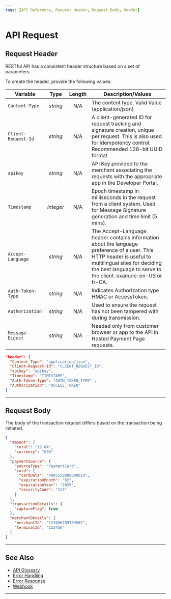 ```yaml
---
tags: [API Reference, Request Header, Request Body, Header]
---
```


# API Request 

## Request Header

RESTful API has a consistent header structure based on a set of parameters.

<!--
type: tab
titles: Header, Request Header Example
-->

To create the header, provide the following values:

| Variable            |    Type   | Length | Description/Values                                                                                                                                                                                                        |
|---------------------|:---------:|:------:|---------------------------------------------------------------------------------------------------------------------------------------------------------------------------------------------------------------------------|
| `Content-Type`      |  *string* |   N/A  | The content type. Valid Value (application/json)                                                                                                                                                                          |
| `Client-Request-Id` |  *string* |   N/A  | A client-generated ID for request tracking and signature creation, unique per request. This is also used for idempotency control. Recommended 128-bit UUID format.                                                        |
| `apikey`           |  *string* |   N/A  | API Key provided to the merchant associating the requests with the appropriate app in the Developer Portal.                                                                                                               |
| `Timestamp`         | *integer* |   N/A  | Epoch timestamp in milliseconds in the request from a client system. Used for Message Signature generation and time limit (5 mins).                                                                                       |
| `Accept-Language`   |  *string* |   N/A  | The Accept-Language header contains information about the language preference of a user. This HTTP header is useful to multilingual sites for deciding the best language to serve to the client. example: en-US or fr-CA. |
| `Auth-Token-Type`   |  *string* |   N/A  | Indicates Authorization type HMAC or AccessToken.                                                                                                                                                                         |
| `Authorization`     |  *string* |   N/A  | Used to ensure the request has not been tampered with during transmission.                                                                                                                                                |
| `Message-Digest`    |  *string* |   N/A  | Needed only from customer browser or app to the API in Hosted Payment Page requests.                                                                                                                                      |

<!--
type: tab
-->

```json
"header": {
  "Content-Type": "application/json",
  "Client-Request-Id": "CLIENT_REQUEST_ID",
  "apikey": "apikey",
  "Timestamp": "TIMESTAMP",
  "Auth-Token-Type": "AUTH_TOKEN_TYPE" ,
  "Authorization": "ACCESS_TOKEN"
}
```

<!-- type: tab-end -->

---

## Request Body

The body of the transaction request differs based on the transaction being initiated.

<!--
type: tab
titles: Request Body Example
-->

```json
{
  "amount": {
    "total": "12.04",
    "currency": "USD"
  },
  "paymentSource": {
    "sourceType": "PaymentCard",
    "card": {
      "cardData": "4005550000000019",
      "expirationMonth": "02",
      "expirationYear": "2035",
      "securityCode": "123"
    }
  },
  "transactionDetails": {
    "captureFlag": true
  },
  "merchantDetails": {
    "merchantId": "123456789789567",
    "terminalId": "123456"
  }
}
```

<!-- type: tab-end -->

---

## See Also

- [API Glossary](?path=docs/english/api-reference/api-glossary.md)
- [Error Handling](?path=docs/english/api-reference/response-handling.md)
- [Error Response](?path=docs/english/api-reference/error-response.md)
- [Webhook](?path=docs/english/api-reference/5-notifications.md)

---
